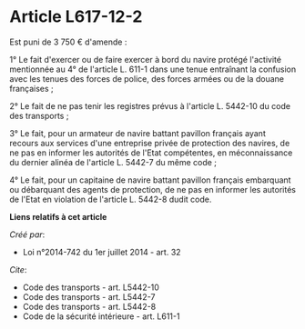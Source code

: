 # Article L617-12-2

Est puni de 3 750 € d'amende : 

1° Le fait d'exercer ou de faire exercer à bord du navire protégé l'activité mentionnée au 4° de l'article L. 611-1 dans une
tenue entraînant la confusion avec les tenues des forces de police, des forces armées ou de la douane françaises ; 

2° Le fait de ne pas tenir les registres prévus à l'article L. 5442-10 du code des transports ; 

3° Le fait, pour un armateur de navire battant pavillon français ayant recours aux services d'une entreprise privée de
protection des navires, de ne pas en informer les autorités de l'Etat compétentes, en méconnaissance du dernier alinéa de
l'article L. 5442-7 du même code ; 

4° Le fait, pour un capitaine de navire battant pavillon français embarquant ou débarquant des agents de protection, de ne
pas en informer les autorités de l'Etat en violation de l'article L. 5442-8 dudit code.

**Liens relatifs à cet article**

_Créé par_:

  - Loi n°2014-742 du 1er juillet 2014 - art. 32

_Cite_:

  - Code des transports - art. L5442-10
  - Code des transports - art. L5442-7
  - Code des transports - art. L5442-8
  - Code de la sécurité intérieure - art. L611-1
